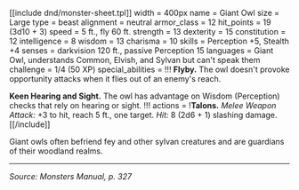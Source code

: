 [[include dnd/monster-sheet.tpl]]
width = 400px
name = Giant Owl
size = Large
type = beast
alignment = neutral
armor_class = 12
hit_points = 19 (3d10 + 3)
speed = 5 ft., fly 60 ft.
strength = 13
dexterity = 15
constitution = 12
intelligence = 8
wisdom = 13
charisma = 10
skills = Perception +5, Stealth +4
senses = darkvision 120 ft., passive Perception 15
languages = Giant Owl, understands Common, Elvish, and Sylvan but can't speak them
challenge = 1/4 (50 XP)
special_abilities = !!!
**Flyby.** The owl doesn't provoke opportunity attacks when it flies out of an enemy's reach.

**Keen Hearing and Sight.** The owl has advantage on Wisdom (Perception) checks that rely on hearing or sight.
!!!
actions = !**Talons.** *Melee Weapon Attack:* +3 to hit, reach 5 ft., one target. *Hit:* 8 (2d6 + 1) slashing damage.
[[/include]]

Giant owls often befriend fey and other sylvan creatures and are guardians of their woodland realms.

----

*Source: Monsters Manual, p. 327*